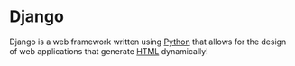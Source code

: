 # Django







Django is a web framework written using [Python](/wiki/Python) that allows for the design of web applications that generate [HTML](/wiki/HTML) dynamically!